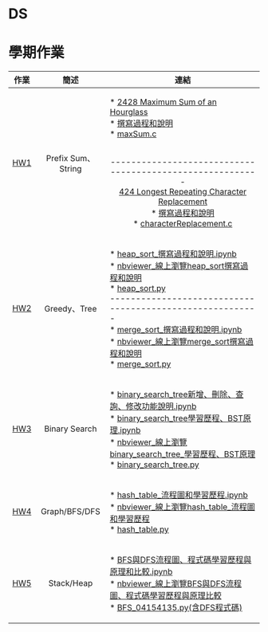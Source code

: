 # DS
# 學期作業

|                                 作業                                |                                   簡述                                  |                                                                                                                                                                                                                                                                                                                                                                                                                                                                                                              連結                                                                                                                                                                                                                                                                                                                                                                                                                                                                                                             |
|:-------------------------------------------------------------------:|:-----------------------------------------------------------------------:|:-----------------------------------------------------------------------------------------------------------------------------------------------------------------------------------------------------------------------------------------------------------------------------------------------------------------------------------------------------------------------------------------------------------------------------------------------------------------------------------------------------------------------------------------------------------------------------------------------------------------------------------------------------------------------------------------------------------------------------------------------------------------------------------------------------------------------------------------------------------------------------------------------------------------------------------------------------------------------------------------------------------------------------:|
| [HW1](https://github.com/agying/leetcode-practices/tree/master/HW1)|Prefix Sum、String| <p align="left">* [2428 Maximum Sum of an Hourglass](https://leetcode.com/problems/maximum-sum-of-an-hourglass/description/)<br>* [撰寫過程和說明]()<br>* [maxSum.c](https://github.com/agying/leetcode-practices/blob/master/HW1/Quick%20Sort_04154135.py)</p><br>---------------------------------------------------------<br>[424 Longest Repeating Character Replacement](https://leetcode.com/problems/longest-repeating-character-replacement/description/)<br>* [撰寫過程和說明]()<br>* [characterReplacement.c](https://github.com/agying/leetcode-practices/blob/master/HW1/Quick%20Sort_04154135.py)</p>      |                                                               |
| [HW2]() |Greedy、Tree| <p align="left">* [heap_sort_撰寫過程和說明.ipynb](https://github.com/agying/leetcode-practices/blob/master/HW2/heap_sort%E5%AD%B8%E7%BF%92%E6%AD%B7%E7%A8%8B_04154135.ipynb)<br>* [nbviewer_線上瀏覽heap_sort撰寫過程和說明](https://nbviewer.jupyter.org/github/agying/leetcode-practices/blob/master/HW2/heap_sort%E5%AD%B8%E7%BF%92%E6%AD%B7%E7%A8%8B_04154135.ipynb)<br>* [heap_sort.py](https://github.com/agying/leetcode-practices/blob/master/HW2/heap_sort_04154135.py)<br>---------------------------------------------------------<br>* [merge_sort_撰寫過程和說明.ipynb](https://github.com/agying/leetcode-practices/blob/master/HW2/merge_sort%E5%AD%B8%E7%BF%92%E6%AD%B7%E7%A8%8B_04154135.ipynb)<br>* [nbviewer_線上瀏覽merge_sort撰寫過程和說明](https://nbviewer.jupyter.org/github/agying/leetcode-practices/blob/master/HW2/merge_sort%E5%AD%B8%E7%BF%92%E6%AD%B7%E7%A8%8B_04154135.ipynb)<br>* [merge_sort.py](https://github.com/agying/leetcode-practices/blob/master/HW2/merge_sort_04154135.py)</p> |
| [HW3]() |Binary Search| <p align="left">* [binary_search_tree新增、刪除、查詢、修改功能說明.ipynb](https://github.com/agying/leetcode-practices/blob/master/HW3/binary%20search%20tree%E6%96%B0%E5%A2%9E%E3%80%81%E5%88%AA%E9%99%A4%E3%80%81%E6%9F%A5%E8%A9%A2%E3%80%81%E4%BF%AE%E6%94%B9%E5%8A%9F%E8%83%BD%E8%AA%AA%E6%98%8E.ipynb)<br>* [binary_search_tree學習歷程、BST原理.ipynb](https://github.com/agying/leetcode-practices/blob/master/HW3/binary_search_tree_04154135%E5%AD%B8%E7%BF%92%E6%AD%B7%E7%A8%8B%E3%80%81BST%E5%8E%9F%E7%90%86.ipynb)<br>* [nbviewer_線上瀏覽binary_search_tree_學習歷程、BST原理](https://nbviewer.jupyter.org/github/agying/leetcode-practices/blob/master/HW3/binary_search_tree_04154135%E5%AD%B8%E7%BF%92%E6%AD%B7%E7%A8%8B%E3%80%81BST%E5%8E%9F%E7%90%86.ipynb)<br>* [binary_search_tree.py](https://github.com/agying/leetcode-practices/blob/master/HW3/binary_search_tree_04154135.py)</p>                                                                                                                 |
| [HW4]() |Graph/BFS/DFS| <p align="left">* [hash_table_流程圖和學習歷程.ipynb](https://github.com/agying/leetcode-practices/blob/master/HW4/HashTable%E6%B5%81%E7%A8%8B%E5%9C%96%E5%92%8C%E5%AD%B8%E7%BF%92%E6%AD%B7%E7%A8%8B.ipynb)<br>* [nbviewer_線上瀏覽hash_table_流程圖和學習歷程](https://nbviewer.jupyter.org/github/agying/leetcode-practices/blob/master/HW4/HashTable%E6%B5%81%E7%A8%8B%E5%9C%96%E5%92%8C%E5%AD%B8%E7%BF%92%E6%AD%B7%E7%A8%8B.ipynb)<br>* [hash_table.py](https://github.com/agying/leetcode-practices/blob/master/HW4/hash_table_04154135.py)</p>                                                                                                                                                                                                                                                                                                                                                                                                                                                                          |
| [HW5]() |Stack/Heap| <p align="left">* [BFS與DFS流程圖、程式碼學習歷程與原理和比較.ipynb](https://github.com/agying/leetcode-practices/blob/master/HW5/BFS%E8%88%87DFS%E6%B5%81%E7%A8%8B%E5%9C%96%E3%80%81%E7%A8%8B%E5%BC%8F%E7%A2%BC%E5%AD%B8%E7%BF%92%E6%AD%B7%E7%A8%8B%E8%88%87%E5%8E%9F%E7%90%86%E5%92%8C%E6%AF%94%E8%BC%83.ipynb)<br>* [nbviewer_線上瀏覽BFS與DFS流程圖、程式碼學習歷程與原理比較](https://nbviewer.jupyter.org/github/agying/leetcode-practices/blob/master/HW5/BFS%E8%88%87DFS%E6%B5%81%E7%A8%8B%E5%9C%96%E3%80%81%E7%A8%8B%E5%BC%8F%E7%A2%BC%E5%AD%B8%E7%BF%92%E6%AD%B7%E7%A8%8B%E8%88%87%E5%8E%9F%E7%90%86%E5%92%8C%E6%AF%94%E8%BC%83.ipynb)<br>* [BFS_04154135.py(含DFS程式碼)](https://github.com/agying/leetcode-practices/blob/master/HW5/BFS_04154135.py)                                                                                                                                                                                                                                                            |
